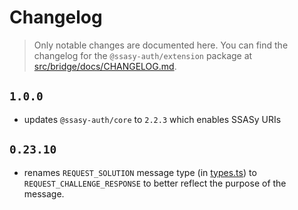 # Changelog

> Only notable changes are documented here. You can find the changelog for the `@ssasy-auth/extension` package at [src/bridge/docs/CHANGELOG.md](../src/bridge/docs/changelog.md).

## `1.0.0`

- updates `@ssasy-auth/core` to `2.2.3` which enables SSASy URIs

## `0.23.10`

- renames `REQUEST_SOLUTION` message type (in [types.ts](../src/bridge/src/types.ts)) to `REQUEST_CHALLENGE_RESPONSE` to better reflect the purpose of the message.
